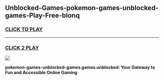 
## Unblocked-Games-pokemon-games-unblocked-games-Play-Free-blonq
<h3>
<a href="https://premium76.site?title=pokemon-games-unblocked-games&ref=12A">CLICK TO PLAY</a></h3>
<hr>

<h3>
<a href="https://premium76.site?title=pokemon-games-unblocked-games&ref=12A">CLICK 2 PLAY</a>
  
</h3>

<a href="https://premium76.site?title=pokemon-games-unblocked-games&ref=12A"><img src="https://clearcache.store/games.png"></a>


**pokemon-games-unblocked-games games unblocked: Your Gateway to Fun and Accessible Online Gaming**
